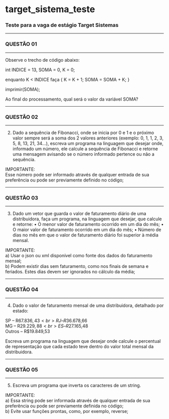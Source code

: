 # target_sistema_teste
### Teste para a vaga de estágio Target Sistemas



<hr>

### QUESTÃO 01
<hr>

Observe o trecho de código abaixo:

int INDICE = 13, SOMA = 0, K = 0;

enquanto K < INDICE faça
{
K = K + 1;
SOMA = SOMA + K;
}

imprimir(SOMA);

Ao final do processamento, qual será o valor da variável SOMA?

<hr>

### QUESTÃO 02
<hr>


2) Dado a sequência de Fibonacci, onde se inicia por 0 e 1 e o próximo valor sempre será a soma dos 2 valores anteriores (exemplo: 0, 1, 1, 2, 3, 5, 8, 13, 21, 34...), escreva um programa na linguagem que desejar onde, informado um número, ele calcule a sequência de Fibonacci e retorne uma mensagem avisando se o número informado pertence ou não a sequência.

IMPORTANTE: <br> 
Esse número pode ser informado através de qualquer entrada de sua preferência ou pode ser previamente definido no código;

<hr>

### QUESTÃO 03
<hr>

3) Dado um vetor que guarda o valor de faturamento diário de uma distribuidora, faça um programa, na linguagem que desejar, que calcule e retorne:
• O menor valor de faturamento ocorrido em um dia do mês;
• O maior valor de faturamento ocorrido em um dia do mês;
• Número de dias no mês em que o valor de faturamento diário foi superior à média mensal.

IMPORTANTE: <br> 
a) Usar o json ou xml disponível como fonte dos dados do faturamento mensal; <br> 
b) Podem existir dias sem faturamento, como nos finais de semana e feriados. Estes dias devem ser ignorados no cálculo da média;

<hr>

### QUESTÃO 04
<hr>

4) Dado o valor de faturamento mensal de uma distribuidora, detalhado por estado:

SP – R$67.836,43 <br>
RJ – R$36.678,66 <br>
MG – R$29.229,88 <br>
ES – R$27.165,48 <br>
Outros – R$19.849,53

Escreva um programa na linguagem que desejar onde calcule o percentual de representação que cada estado teve dentro do valor total mensal da distribuidora.

<hr>

### QUESTÃO 05
<hr>

5) Escreva um programa que inverta os caracteres de um string.

IMPORTANTE: <br> 
a) Essa string pode ser informada através de qualquer entrada de sua preferência ou pode ser previamente definida no código; <br> 
b) Evite usar funções prontas, como, por exemplo, reverse;

